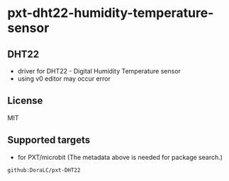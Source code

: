 # pxt-dht22-humidity-temperature-sensor

## DHT22

- driver for DHT22 - Digital Humidity Temperature sensor
- using v0 editor may occur error

## License

MIT

## Supported targets

* for PXT/microbit
(The metadata above is needed for package search.)

```package
github:DoraLC/pxt-DHT22
```
